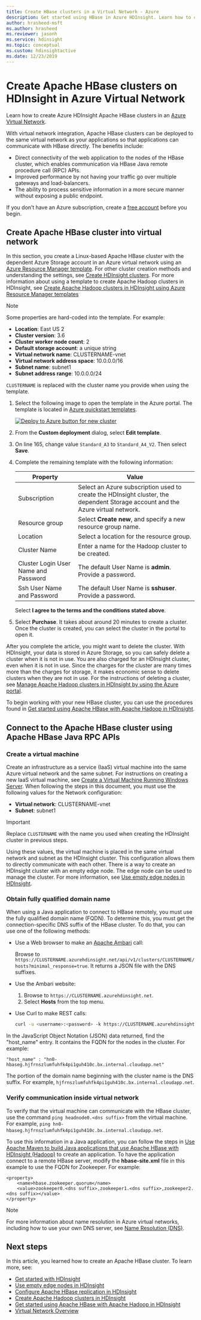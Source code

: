 ```yaml
---
title: Create HBase clusters in a Virtual Network - Azure 
description: Get started using HBase in Azure HDInsight. Learn how to create HDInsight HBase clusters on Azure Virtual Network.
author: hrasheed-msft
ms.author: hrasheed
ms.reviewer: jasonh
ms.service: hdinsight
ms.topic: conceptual
ms.custom: hdinsightactive
ms.date: 12/23/2019
---
```


# Create Apache HBase clusters on HDInsight in Azure Virtual Network

Learn how to create Azure HDInsight Apache HBase clusters in an [Azure Virtual Network](https://azure.microsoft.com/services/virtual-network/).

With virtual network integration, Apache HBase clusters can be deployed to the same virtual network as your applications so that applications can communicate with HBase directly. The benefits include:

* Direct connectivity of the web application to the nodes of the HBase cluster, which enables communication via HBase Java remote procedure call (RPC) APIs.
* Improved performance by not having your traffic go over multiple gateways and load-balancers.
* The ability to process sensitive information in a more secure manner without exposing a public endpoint.

If you don’t have an Azure subscription, create a [free account](https://azure.microsoft.com/free/?WT.mc_id=A261C142F) before you begin.

## Create Apache HBase cluster into virtual network

In this section, you create a Linux-based Apache HBase cluster with the dependent Azure Storage account in an Azure virtual network using an [Azure Resource Manager template](../../azure-resource-manager/resource-group-template-deploy.md). For other cluster creation methods and understanding the settings, see [Create HDInsight clusters](../hdinsight-hadoop-provision-linux-clusters.md). For more information about using a template to create Apache Hadoop clusters in HDInsight, see [Create Apache Hadoop clusters in HDInsight using Azure Resource Manager templates](../hdinsight-hadoop-create-linux-clusters-arm-templates.md)

> [!NOTE]  
> Some properties are hard-coded into the template. For example:
>
> * **Location**: East US 2
> * **Cluster version**: 3.6
> * **Cluster worker node count**: 2
> * **Default storage account**: a unique string
> * **Virtual network name**: CLUSTERNAME-vnet
> * **Virtual network address space**: 10.0.0.0/16
> * **Subnet name**: subnet1
> * **Subnet address range**: 10.0.0.0/24
>
> `CLUSTERNAME` is replaced with the cluster name you provide when using the template.

1. Select the following image to open the template in the Azure portal. The template is located in [Azure quickstart templates](https://azure.microsoft.com/resources/templates/101-hdinsight-hbase-linux-vnet/).

    <a href="https://portal.azure.com/#create/Microsoft.Template/uri/https%3A%2F%2Fraw.githubusercontent.com%2FAzure%2Fazure-quickstart-templates%2Fmaster%2F101-hdinsight-hbase-linux-vnet%2Fazuredeploy.json" target="_blank"><img src="./media/apache-hbase-provision-vnet/hdi-deploy-to-azure1.png" alt="Deploy to Azure button for new cluster"></a>

1. From the **Custom deployment** dialog, select **Edit template**.

1. On line 165, change value `Standard_A3` to `Standard_A4_V2`. Then select **Save**.

1. Complete the remaining template with the following information:

    |Property |Value |
    |---|---|
    |Subscription|Select an Azure subscription used to create the HDInsight cluster, the dependent Storage account and the Azure virtual network.|
    Resource group|Select **Create new**, and specify a new resource group name.|
    |Location|Select a location for the resource group.|
    |Cluster Name|Enter a name for the Hadoop cluster to be created.|
    |Cluster Login User Name and Password|The default User Name is **admin**. Provide a password.|
    |Ssh User Name and Password|The default User Name is **sshuser**.  Provide a password.|

    Select **I agree to the terms and the conditions stated above**.

1. Select **Purchase**. It takes about around 20 minutes to create a cluster. Once the cluster is created, you can select the cluster in the portal to open it.

After you complete the article, you might want to delete the cluster. With HDInsight, your data is stored in Azure Storage, so you can safely delete a cluster when it is not in use. You are also charged for an HDInsight cluster, even when it is not in use. Since the charges for the cluster are many times more than the charges for storage, it makes economic sense to delete clusters when they are not in use. For the instructions of deleting a cluster, see [Manage Apache Hadoop clusters in HDInsight by using the Azure portal](../hdinsight-administer-use-portal-linux.md#delete-clusters).

To begin working with your new HBase cluster, you can use the procedures found in [Get started using Apache HBase with Apache Hadoop in HDInsight](./apache-hbase-tutorial-get-started-linux.md).

## Connect to the Apache HBase cluster using Apache HBase Java RPC APIs

### Create a virtual machine

Create an infrastructure as a service (IaaS) virtual machine into the same Azure virtual network and the same subnet. For instructions on creating a new IaaS virtual machine, see [Create a Virtual Machine Running Windows Server](../../virtual-machines/windows/quick-create-portal.md). When following the steps in this document, you must use the following values for the Network configuration:

* **Virtual network**: CLUSTERNAME-vnet
* **Subnet**: subnet1

> [!IMPORTANT]  
> Replace `CLUSTERNAME` with the name you used when creating the HDInsight cluster in previous steps.

Using these values, the virtual machine is placed in the same virtual network and subnet as the HDInsight cluster. This configuration allows them to directly communicate with each other. There is a way to create an HDInsight cluster with an empty edge node. The edge node can be used to manage the cluster.  For more information, see [Use empty edge nodes in HDInsight](../hdinsight-apps-use-edge-node.md).

### Obtain fully qualified domain name

When using a Java application to connect to HBase remotely, you must use the fully qualified domain name (FQDN). To determine this, you must get the connection-specific DNS suffix of the HBase cluster. To do that, you can use one of the following methods:

* Use a Web browser to make an [Apache Ambari](https://ambari.apache.org/) call:

    Browse to `https://CLUSTERNAME.azurehdinsight.net/api/v1/clusters/CLUSTERNAME/hosts?minimal_response=true`. It returns a JSON file with the DNS suffixes.

* Use the Ambari website:

    1. Browse to `https://CLUSTERNAME.azurehdinsight.net`.
    2. Select **Hosts** from the top menu.

* Use Curl to make REST calls:

    ```bash
    curl -u <username>:<password> -k https://CLUSTERNAME.azurehdinsight.net/ambari/api/v1/clusters/CLUSTERNAME.azurehdinsight.net/services/hbase/components/hbrest
    ```

In the JavaScript Object Notation (JSON) data returned, find the "host_name" entry. It contains the FQDN for the nodes in the cluster. For example:

```
"host_name" : "hn0-hbaseg.hjfrnszlumfuhfk4pi1guh410c.bx.internal.cloudapp.net"
```

The portion of the domain name beginning with the cluster name is the DNS suffix. For example, `hjfrnszlumfuhfk4pi1guh410c.bx.internal.cloudapp.net`.

<!--
3.    Change the primary DNS suffix configuration of the virtual machine. This enables the virtual machine to automatically resolve the host name of the HBase cluster without explicit specification of the suffix. For example, the *workernode0* host name will be correctly resolved to workernode0 of the HBase cluster.

    To make the configuration change:

    1. RDP into the virtual machine.
    2. Open **Local Group Policy Editor**. The executable is gpedit.msc.
    3. Expand **Computer Configuration**, expand **Administrative Templates**, expand **Network**, and then click **DNS Client**.
    - Set **Primary DNS Suffix** to the value obtained in step 2:

        ![hdinsight.hbase.primary.dns.suffix](./media/apache-hbase-provision-vnet/hdi-primary-dns-suffix.png)
    4. Click **OK**.
    5. Reboot the virtual machine.
-->

### Verify communication inside virtual network

To verify that the virtual machine can communicate with the HBase cluster, use the command `ping headnode0.<dns suffix>` from the virtual machine. For example, `ping hn0-hbaseg.hjfrnszlumfuhfk4pi1guh410c.bx.internal.cloudapp.net`.

To use this information in a Java application, you can follow the steps in [Use Apache Maven to build Java applications that use Apache HBase with HDInsight (Hadoop)](./apache-hbase-build-java-maven-linux.md) to create an application. To have the application connect to a remote HBase server, modify the **hbase-site.xml** file in this example to use the FQDN for Zookeeper. For example:

    <property>
        <name>hbase.zookeeper.quorum</name>
        <value>zookeeper0.<dns suffix>,zookeeper1.<dns suffix>,zookeeper2.<dns suffix></value>
    </property>

> [!NOTE]  
> For more information about name resolution in Azure virtual networks, including how to use your own DNS server, see [Name Resolution (DNS)](../../virtual-network/virtual-networks-name-resolution-for-vms-and-role-instances.md).

## Next steps

In this article, you learned how to create an Apache HBase cluster. To learn more, see:

* [Get started with HDInsight](../hadoop/apache-hadoop-linux-tutorial-get-started.md)
* [Use empty edge nodes in HDInsight](../hdinsight-apps-use-edge-node.md)
* [Configure Apache HBase replication in HDInsight](apache-hbase-replication.md)
* [Create Apache Hadoop clusters in HDInsight](../hdinsight-hadoop-provision-linux-clusters.md)
* [Get started using Apache HBase with Apache Hadoop in HDInsight](./apache-hbase-tutorial-get-started-linux.md)
* [Virtual Network Overview](../../virtual-network/virtual-networks-overview.md)

